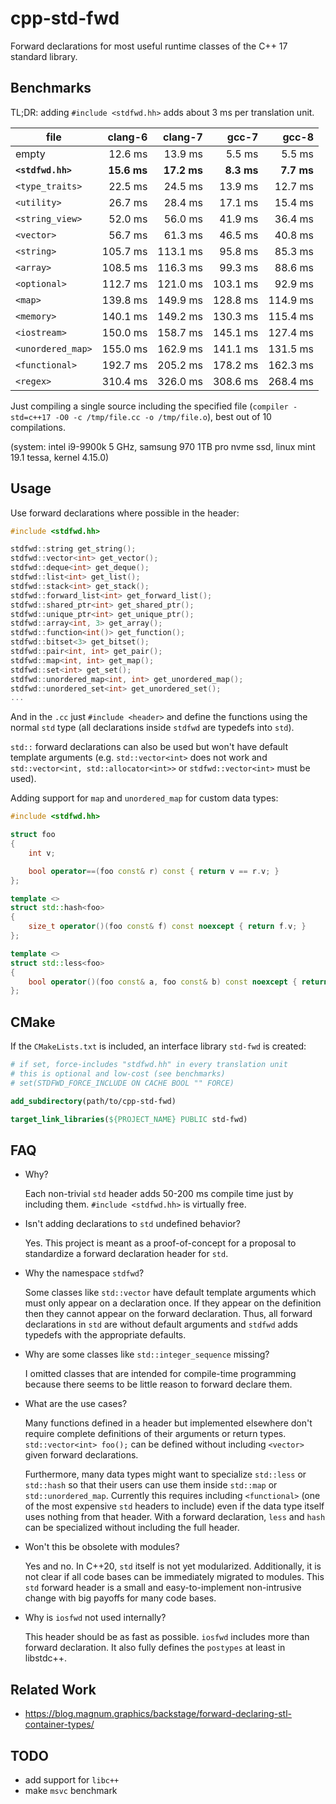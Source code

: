 # cpp-std-fwd

Forward declarations for most useful runtime classes of the C++ 17 standard library.

## Benchmarks

TL;DR: adding `#include <stdfwd.hh>` adds about 3 ms per translation unit.

| file | clang-6 | clang-7 | gcc-7 | gcc-8 |
| --- | ---: | ---: | ---: | ---: |
| empty | 12.6 ms | 13.9 ms | 5.5 ms | 5.5 ms |
| **`<stdfwd.hh>`** | **15.6 ms** | **17.2 ms** | **8.3 ms** | **7.7 ms** |
| `<type_traits>` | 22.5 ms | 24.5 ms | 13.9 ms | 12.7 ms |
| `<utility>` | 26.7 ms | 28.4 ms | 17.1 ms | 15.4 ms |
| `<string_view>` | 52.0 ms | 56.0 ms | 41.9 ms | 36.4 ms |
| `<vector>` | 56.7 ms | 61.3 ms | 46.5 ms | 40.8 ms |
| `<string>` | 105.7 ms | 113.1 ms | 95.8 ms | 85.3 ms |
| `<array>` | 108.5 ms | 116.3 ms | 99.3 ms | 88.6 ms |
| `<optional>` | 112.7 ms | 121.0 ms | 103.1 ms | 92.9 ms |
| `<map>` | 139.8 ms | 149.9 ms | 128.8 ms | 114.9 ms |
| `<memory>` | 140.1 ms | 149.2 ms | 130.3 ms | 115.4 ms |
| `<iostream>` | 150.0 ms | 158.7 ms | 145.1 ms | 127.4 ms |
| `<unordered_map>` | 155.0 ms | 162.9 ms | 141.1 ms | 131.5 ms |
| `<functional>` | 192.7 ms | 205.2 ms | 178.2 ms | 162.3 ms |
| `<regex>` | 310.4 ms | 326.0 ms | 308.6 ms | 268.4 ms |

Just compiling a single source including the specified file (`compiler -std=c++17 -O0 -c /tmp/file.cc -o /tmp/file.o`), best out of 10 compilations.

(system: intel i9-9900k 5 GHz, samsung 970 1TB pro nvme ssd, linux mint 19.1 tessa, kernel 4.15.0)

## Usage

Use forward declarations where possible in the header:

```cpp
#include <stdfwd.hh>

stdfwd::string get_string();
stdfwd::vector<int> get_vector();
stdfwd::deque<int> get_deque();
stdfwd::list<int> get_list();
stdfwd::stack<int> get_stack();
stdfwd::forward_list<int> get_forward_list();
stdfwd::shared_ptr<int> get_shared_ptr();
stdfwd::unique_ptr<int> get_unique_ptr();
stdfwd::array<int, 3> get_array();
stdfwd::function<int()> get_function();
stdfwd::bitset<3> get_bitset();
stdfwd::pair<int, int> get_pair();
stdfwd::map<int, int> get_map();
stdfwd::set<int> get_set();
stdfwd::unordered_map<int, int> get_unordered_map();
stdfwd::unordered_set<int> get_unordered_set();
...
```

And in the `.cc` just `#include <header>` and define the functions using the normal `std` type (all declarations inside `stdfwd` are typedefs into `std`).

`std::` forward declarations can also be used but won't have default template arguments (e.g. `std::vector<int>` does not work and `std::vector<int, std::allocator<int>>` or `stdfwd::vector<int>` must be used).

Adding support for `map` and `unordered_map` for custom data types:

```cpp
#include <stdfwd.hh>

struct foo
{
    int v;

    bool operator==(foo const& r) const { return v == r.v; }
};

template <>
struct std::hash<foo>
{
    size_t operator()(foo const& f) const noexcept { return f.v; }
};

template <>
struct std::less<foo>
{
    bool operator()(foo const& a, foo const& b) const noexcept { return a.v < b.v; }
};
```

## CMake

If the `CMakeLists.txt` is included, an interface library `std-fwd` is created:

```cmake
# if set, force-includes "stdfwd.hh" in every translation unit
# this is optional and low-cost (see benchmarks)
# set(STDFWD_FORCE_INCLUDE ON CACHE BOOL "" FORCE)

add_subdirectory(path/to/cpp-std-fwd)

target_link_libraries(${PROJECT_NAME} PUBLIC std-fwd)
```

## FAQ

* Why?

  Each non-trivial `std` header adds 50-200 ms compile time just by including them. 
  `#include <stdfwd.hh>` is virtually free.

* Isn't adding declarations to `std` undefined behavior?

  Yes. 
  This project is meant as a proof-of-concept for a proposal to standardize a forward declaration header for `std`.

* Why the namespace `stdfwd`?

  Some classes like `std::vector` have default template arguments which must only appear on a declaration once.
  If they appear on the definition then they cannot appear on the forward declaration.
  Thus, all forward declarations in `std` are without default arguments and `stdfwd` adds typedefs with the appropriate defaults.

* Why are some classes like `std::integer_sequence` missing?

  I omitted classes that are intended for compile-time programming because there seems to be little reason to forward declare them.

* What are the use cases?

  Many functions defined in a header but implemented elsewhere don't require complete definitions of their arguments or return types.
  `std::vector<int> foo();` can be defined without including `<vector>` given forward declarations.

  Furthermore, many data types might want to specialize `std::less` or `std::hash` so that their users can use them inside `std::map` or `std::unordered_map`.
  Currently this requires including `<functional>` (one of the most expensive `std` headers to include) even if the data type itself uses nothing from that header.
  With a forward declaration, `less` and `hash` can be specialized without including the full header.

* Won't this be obsolete with modules?

  Yes and no.
  In C++20, `std` itself is not yet modularized.
  Additionally, it is not clear if all code bases can be immediately migrated to modules.
  This `std` forward header is a small and easy-to-implement non-intrusive change with big payoffs for many code bases.

* Why is `iosfwd` not used internally?

  This header should be as fast as possible.
  `iosfwd` includes more than forward declaration.
  It also fully defines the `postypes` at least in libstdc++.

## Related Work

* https://blog.magnum.graphics/backstage/forward-declaring-stl-container-types/

## TODO

* add support for `libc++`
* make `msvc` benchmark
